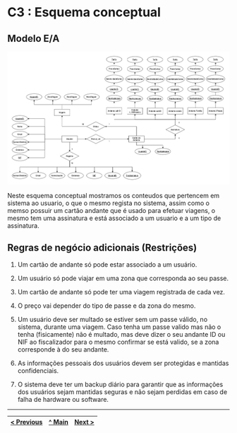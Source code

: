 # C3 : Esquema conceptual
## **Modelo E/A**

 ![Esquema Conceptual](/doc/REI/imagens/EsquemaConceptual.jpg)

 Neste esquema conceptual mostramos os conteudos que pertencem em sistema ao usuario, o que o mesmo regista no sistema, assim como o memso possuir um cartão andante que é usado para efetuar viagens, o mesmo tem uma assinatura e está associado a um usuario e a um tipo de assinatura.
 
## **Regras de negócio adicionais (Restrições)**

1. Um cartão de andante só pode estar associado a um usuário.

2. Um usuário só pode viajar em uma zona que corresponda ao seu passe.

3. Um cartão de andante só pode ter uma viagem registrada de cada vez.

4. O preço vai depender do tipo de passe e da zona do mesmo.

5. Um usuário deve ser multado se estiver sem um passe válido, no sistema, durante uma viagem. Caso tenha um passe valido mas não o tenha (fisicamente) não é multado, mas deve dizer o seu andante ID ou NIF ao fiscalizador para o mesmo confirmar se está valido, se a zona corresponde à do seu andante.

6. As informações pessoais dos usuários devem ser protegidas e mantidas confidenciais.

7. O sistema deve ter um backup diário para garantir que as informações dos usuários sejam mantidas seguras e não sejam perdidas em caso de falha de hardware ou software.


---
   
[< Previous](rei02.md) | [^ Main](https://github.com/a041326/TCM22-SIBD-G01/blob/main/README.md) | [Next >](rei03.md)
:--- | :---: | ---: 